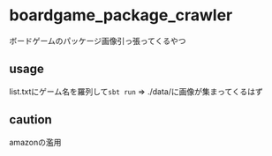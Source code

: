 # boardgame\_package\_crawler
ボードゲームのパッケージ画像引っ張ってくるやつ

## usage
list.txtにゲーム名を羅列して`sbt run` => ./data/に画像が集まってくるはず

## caution
amazonの濫用

